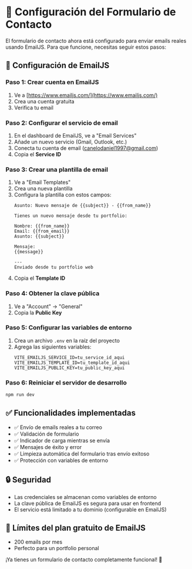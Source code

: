 # 📧 Configuración del Formulario de Contacto

El formulario de contacto ahora está configurado para enviar emails reales usando EmailJS. Para que funcione, necesitas seguir estos pasos:

## 🚀 Configuración de EmailJS

### Paso 1: Crear cuenta en EmailJS
1. Ve a [https://www.emailjs.com/](https://www.emailjs.com/)
2. Crea una cuenta gratuita
3. Verifica tu email

### Paso 2: Configurar el servicio de email
1. En el dashboard de EmailJS, ve a "Email Services"
2. Añade un nuevo servicio (Gmail, Outlook, etc.)
3. Conecta tu cuenta de email (canelodaniel1997@gmail.com)
4. Copia el **Service ID**

### Paso 3: Crear una plantilla de email
1. Ve a "Email Templates"
2. Crea una nueva plantilla
3. Configura la plantilla con estos campos:
   ```
   Asunto: Nuevo mensaje de {{subject}} - {{from_name}}
   
   Tienes un nuevo mensaje desde tu portfolio:
   
   Nombre: {{from_name}}
   Email: {{from_email}}
   Asunto: {{subject}}
   
   Mensaje:
   {{message}}
   
   ---
   Enviado desde tu portfolio web
   ```
4. Copia el **Template ID**

### Paso 4: Obtener la clave pública
1. Ve a "Account" → "General"
2. Copia la **Public Key**

### Paso 5: Configurar las variables de entorno
1. Crea un archivo `.env` en la raíz del proyecto
2. Agrega las siguientes variables:
   ```
   VITE_EMAILJS_SERVICE_ID=tu_service_id_aqui
   VITE_EMAILJS_TEMPLATE_ID=tu_template_id_aqui
   VITE_EMAILJS_PUBLIC_KEY=tu_public_key_aqui
   ```

### Paso 6: Reiniciar el servidor de desarrollo
```bash
npm run dev
```

## ✅ Funcionalidades implementadas

- ✅ Envío de emails reales a tu correo
- ✅ Validación de formulario
- ✅ Indicador de carga mientras se envía
- ✅ Mensajes de éxito y error
- ✅ Limpieza automática del formulario tras envío exitoso
- ✅ Protección con variables de entorno

## 🔒 Seguridad

- Las credenciales se almacenan como variables de entorno
- La clave pública de EmailJS es segura para usar en frontend
- El servicio está limitado a tu dominio (configurable en EmailJS)

## 📱 Límites del plan gratuito de EmailJS

- 200 emails por mes
- Perfecto para un portfolio personal

¡Ya tienes un formulario de contacto completamente funcional! 🎉
